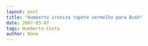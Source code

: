 ```yaml
---
layout: post
title: "Humberto ironiza tapete vermelho para Bush"
date: 2007-03-07
tags: Humberto Costa
author: None
---
```

 